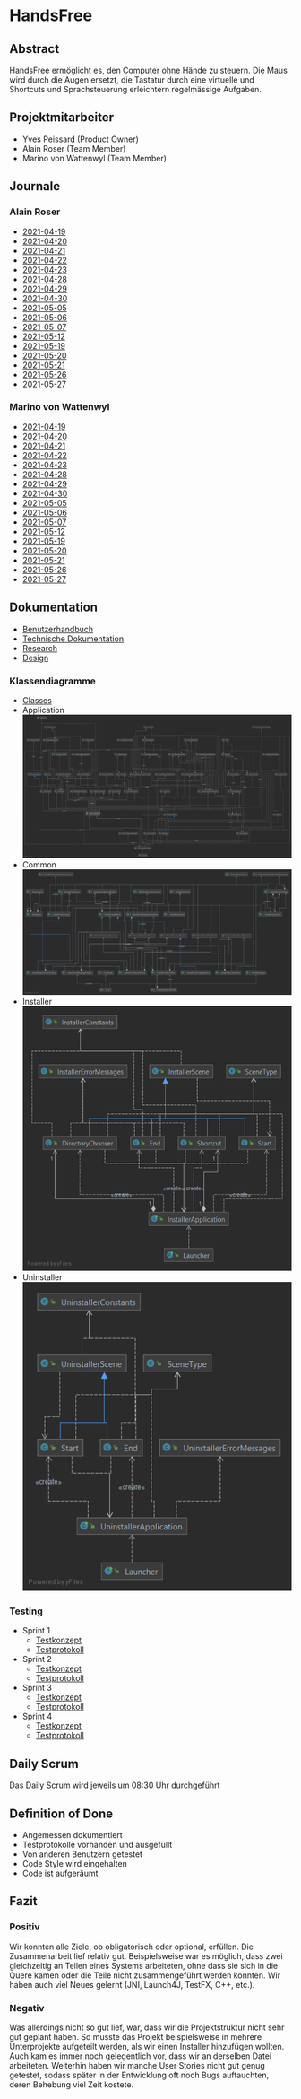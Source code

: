 # HandsFree
## Abstract
HandsFree ermöglicht es, den Computer ohne Hände zu steuern. Die Maus wird
durch die Augen ersetzt, die Tastatur durch eine virtuelle und Shortcuts und
Sprachsteuerung erleichtern regelmässige Aufgaben.
## Projektmitarbeiter
* Yves Peissard (Product Owner)
* Alain Roser (Team Member)
* Marino von Wattenwyl (Team Member)
## Journale
### Alain Roser
* [2021-04-19](docs/journals/alain/2021-04-19.md)
* [2021-04-20](docs/journals/alain/2021-04-20.md)
* [2021-04-21](docs/journals/alain/2021-04-21.md)
* [2021-04-22](docs/journals/alain/2021-04-22.md)
* [2021-04-23](docs/journals/alain/2021-04-23.md)
* [2021-04-28](docs/journals/alain/2021-04-28.md)
* [2021-04-29](docs/journals/alain/2021-04-29.md)
* [2021-04-30](docs/journals/alain/2021-04-30.md)
* [2021-05-05](docs/journals/alain/2021-05-05.md)
* [2021-05-06](docs/journals/alain/2021-05-06.md)
* [2021-05-07](docs/journals/alain/2021-05-07.md)
* [2021-05-12](docs/journals/alain/2021-05-12.md)
* [2021-05-19](docs/journals/alain/2021-05-19.md)
* [2021-05-20](docs/journals/alain/2021-05-20.md)
* [2021-05-21](docs/journals/alain/2021-05-21.md)
* [2021-05-26](docs/journals/alain/2021-05-26.md)
* [2021-05-27](docs/journals/alain/2021-05-27.md)
### Marino von Wattenwyl
* [2021-04-19](docs/journals/marino/2021-04-19.md)
* [2021-04-20](docs/journals/marino/2021-04-20.md)
* [2021-04-21](docs/journals/marino/2021-04-21.md)
* [2021-04-22](docs/journals/marino/2021-04-22.md)
* [2021-04-23](docs/journals/marino/2021-04-23.md)
* [2021-04-28](docs/journals/marino/2021-04-28.md)
* [2021-04-29](docs/journals/marino/2021-04-29.md)
* [2021-04-30](docs/journals/marino/2021-04-30.md)
* [2021-05-05](docs/journals/marino/2021-05-05.md)
* [2021-05-06](docs/journals/marino/2021-05-06.md)
* [2021-05-07](docs/journals/marino/2021-05-07.md)
* [2021-05-12](docs/journals/marino/2021-05-12.md)
* [2021-05-19](docs/journals/marino/2021-05-19.md)
* [2021-05-20](docs/journals/marino/2021-05-20.md)
* [2021-05-21](docs/journals/marino/2021-05-21.md)
* [2021-05-26](docs/journals/marino/2021-05-26.md)
* [2021-05-27](docs/journals/marino/2021-05-27.md)
## Dokumentation
* [Benutzerhandbuch](docs/documentation/docs/usermanual.md)
* [Technische Dokumentation](docs/documentation/docs/technical.md)
* [Research](docs/documentation/docs/research.md)
* [Design](docs/design/design.xd)
### Klassendiagramme
* [Classes](docs/documentation/classes/classes.md)
* Application ![Application Diagram](docs/documentation/classes/application.png)
* Common ![Common Diagram](docs/documentation/classes/common.png)
* Installer ![Installer Diagram](docs/documentation/classes/installer.png)
* Uninstaller ![Uninstaller Diagram](docs/documentation/classes/uninstaller.png)
### Testing
* Sprint 1
    * [Testkonzept](docs/documentation/testing/sprint_1.md)
    * [Testprotokoll](docs/documentation/testprotocol/sprint_1.md)
* Sprint 2
    * [Testkonzept](docs/documentation/testing/sprint_2.md)
    * [Testprotokoll](docs/documentation/testprotocol/sprint_2.md)
* Sprint 3
    * [Testkonzept](docs/documentation/testing/sprint_3.md)
    * [Testprotokoll](docs/documentation/testprotocol/sprint_3.md)
* Sprint 4
    * [Testkonzept](docs/documentation/testing/sprint_4.md)
    * [Testprotokoll](docs/documentation/testprotocol/sprint_4.md)
## Daily Scrum
Das Daily Scrum wird jeweils um 08:30 Uhr durchgeführt
## Definition of Done
* Angemessen dokumentiert
* Testprotokolle vorhanden und ausgefüllt
* Von anderen Benutzern getestet
* Code Style wird eingehalten
* Code ist aufgeräumt
## Fazit
### Positiv
Wir konnten alle Ziele, ob obligatorisch oder optional, erfüllen. Die Zusammenarbeit
lief relativ gut. Beispielsweise war es möglich, dass zwei gleichzeitig an Teilen
eines Systems arbeiteten, ohne dass sie sich in die Quere kamen oder die Teile nicht
zusammengeführt werden konnten. Wir haben auch viel Neues gelernt
(JNI, Launch4J, TestFX, C++, etc.).
### Negativ
Was allerdings nicht so gut lief, war, dass wir
die Projektstruktur nicht sehr gut geplant haben. So musste das Projekt beispielsweise
in mehrere Unterprojekte aufgeteilt werden, als wir einen Installer hinzufügen wollten.
Auch kam es immer noch gelegentlich vor, dass wir an derselben Datei arbeiteten. Weiterhin
haben wir manche User Stories nicht gut genug getestet, sodass später in der Entwicklung
oft noch Bugs auftauchten, deren Behebung viel Zeit kostete.
